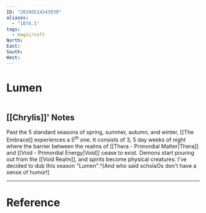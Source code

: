 ```yaml
---
ID: "20240524143939"
aliases:
  - "1074.1"
tags:
  - magic/soft
North: 
East: 
South: 
West:
---
```

# Lumen

```toc
```

## [[Chrylis]]' Notes

Past the 5 standard seasons of spring, summer, autumn, and winter, [[The Embrace]] experiences a $5^{th}$ one. It consists of 3, 5 day weeks of night where the barrier between the realms of [[Thera - Primordial Matter|Thera]] and [[Void - Primordial Energy|Void]] cease to exist. Demons start pouring out from the [[Void Realm]], and spirits become physical creatures. I've decided to dub this season "Lumen".^[And who said scholaOs don't have a sense of humor!]

---

# Reference